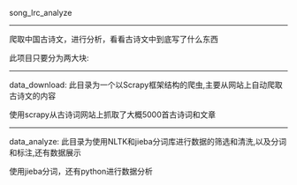 song_lrc_analyze

---

爬取中国古诗文，进行分析，看看古诗文中到底写了什么东西

此项目只要分为两大块:

---

data_download: 此目录为一个以Scrapy框架结构的爬虫,主要从网站上自动爬取古诗文的内容

使用scrapy从古诗词网站上抓取了大概5000首古诗词和文章

---
data_analyze: 此目录为使用NLTK和jieba分词库进行数据的筛选和清洗,以及分词和标注,还有数据展示

使用jieba分词，还有python进行数据分析
